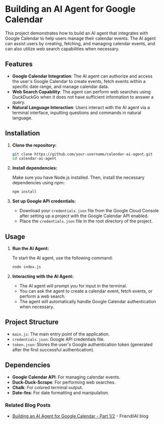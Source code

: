# Building an AI Agent for Google Calendar

This project demonstrates how to build an AI agent that integrates with Google Calendar to help users manage their calendar events. The AI agent can assist users by creating, fetching, and managing calendar events, and can also utilize web search capabilities when necessary.

## Features

- **Google Calendar Integration**: The AI agent can authorize and access the user's Google Calendar to create events, fetch events within a specific date range, and manage calendar data.
- **Web Search Capability**: The agent can perform web searches using DuckDuckGo when it does not have sufficient information to answer a query.
- **Natural Language Interaction**: Users interact with the AI agent via a terminal interface, inputting questions and commands in natural language.

## Installation

1. **Clone the repository:**

    ```bash
    git clone https://github.com/your-username/calendar-ai-agent.git
    cd calendar-ai-agent
    ```

2. **Install dependencies:**

    Make sure you have Node.js installed. Then, install the necessary dependencies using npm:

    ```bash
    npm install
    ```

3. **Set up Google API credentials:**

    - Download your `credentials.json` file from the Google Cloud Console after setting up a project with the Google Calendar API enabled.
    - Place the `credentials.json` file in the root directory of the project.


## Usage

1. **Run the AI Agent:**

    To start the AI agent, use the following command:

    ```bash
    node index.js
    ```

2. **Interacting with the AI Agent:**

    - The AI agent will prompt you for input in the terminal.
    - You can ask the agent to create a calendar event, fetch events, or perform a web search.
    - The agent will automatically handle Google Calendar authentication when necessary.

## Project Structure

- `main.js`: The main entry point of the application.
- `credentials.json`: Google API credentials file.
- `token.json`: Stores the user's Google authentication token (generated after the first successful authentication).


## Dependencies

- **Google Calendar API**: For managing calendar events.
- **Duck-Duck-Scrape**: For performing web searches.
- **Chalk**: For colored terminal output.
- **Date-fns**: For date formatting and manipulation.

### Related Blog Posts

-   [Building an AI Agent for Google Calendar - Part 1/2](https://friendli.ai/blog/ai-agent-google-calendar) - FriendliAI blog
